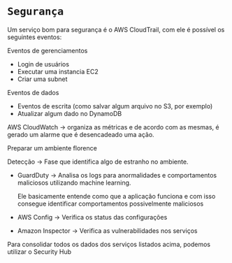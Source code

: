 # `Segurança`

Um serviço bom para segurança é o AWS CloudTrail, com ele é possível os seguintes eventos:

Eventos de gerenciamentos

- Login de usuários
- Executar uma instancia EC2
- Criar uma subnet

Eventos de dados

- Eventos de escrita (como salvar algum arquivo no S3, por exemplo)
- Atualizar algum dado no DynamoDB

AWS CloudWatch → organiza as métricas e de acordo com as mesmas, é gerado um alarme que é desencadeado uma ação.

Preparar um ambiente florence

Detecção → Fase que identifica algo de estranho no ambiente.

- GuardDuty → Analisa os logs para anormalidades e comportamentos maliciosos utilizando machine learning.
    
    Ele basicamente entende como que a aplicação funciona e com isso consegue identificar comportamentos possivelmente maliciosos
    
- AWS Config → Verifica os status das configurações
- Amazon Inspector → Verifica as vulnerabilidades nos serviços

Para consolidar todos os dados dos serviços listados acima, podemos utilizar o Security Hub
